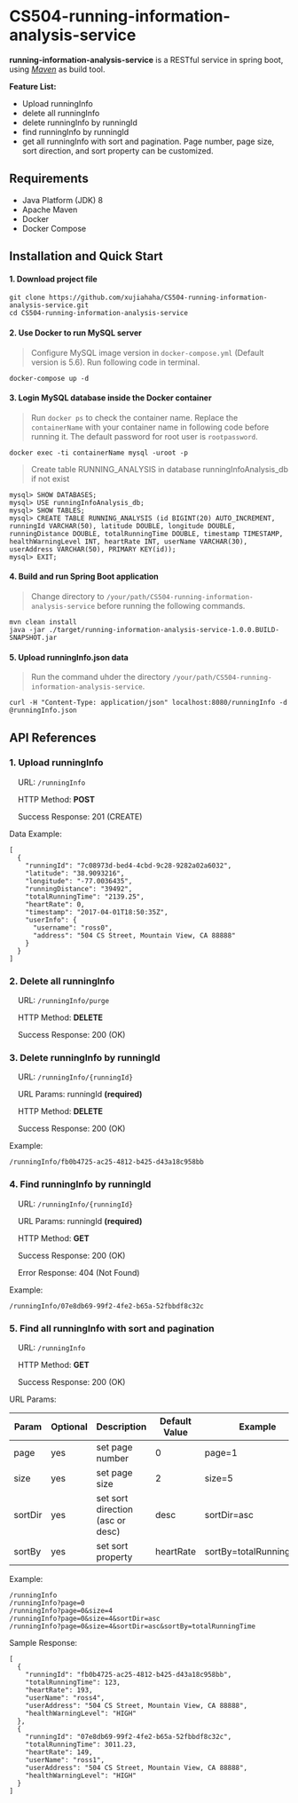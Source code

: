 # CS504-running-information-analysis-service
**running-information-analysis-service** is a RESTful service in spring boot, using *[Maven](https://maven.apache.org/)* as build tool.

**Feature List:**
- Upload runningInfo
- delete all runningInfo
- delete runningInfo by runningId
- find runningInfo by runningId
- get all runningInfo with sort and pagination. Page number, page size, sort direction, and sort property can be customized.

## Requirements 
* Java Platform (JDK) 8
* Apache Maven
* Docker
* Docker Compose 

## Installation and Quick Start
#### 1. Download project file
```
git clone https://github.com/xujiahaha/CS504-running-information-analysis-service.git
cd CS504-running-information-analysis-service
```
#### 2. Use Docker to run MySQL server
> Configure MySQL image version in `docker-compose.yml` (Default version is 5.6). Run following code in terminal.
```
docker-compose up -d
```
#### 3. Login MySQL database inside the Docker container
> Run `docker ps` to check the container name. Replace the `containerName` with your container name in following code before running it. The default password for root user is `rootpassword`. 

```
docker exec -ti containerName mysql -uroot -p
```
> Create table RUNNING_ANALYSIS in database runningInfoAnalysis_db if not exist
```
mysql> SHOW DATABASES;
mysql> USE runningInfoAnalysis_db;
mysql> SHOW TABLES;
mysql> CREATE TABLE RUNNING_ANALYSIS (id BIGINT(20) AUTO_INCREMENT, runningId VARCHAR(50), latitude DOUBLE, longitude DOUBLE, runningDistance DOUBLE, totalRunningTime DOUBLE, timestamp TIMESTAMP, healthWarningLevel INT, heartRate INT, userName VARCHAR(30), userAddress VARCHAR(50), PRIMARY KEY(id));
mysql> EXIT;
```
#### 4. Build and run Spring Boot application
> Change directory to `/your/path/CS504-running-information-analysis-service` before running the following commands.
```
mvn clean install
java -jar ./target/running-information-analysis-service-1.0.0.BUILD-SNAPSHOT.jar
```
#### 5. Upload runningInfo.json data
> Run the command uhder the directory `/your/path/CS504-running-information-analysis-service`.
```
curl -H "Content-Type: application/json" localhost:8080/runningInfo -d @runningInfo.json
```

## API References
### 1. Upload runningInfo
&nbsp;&nbsp;&nbsp;&nbsp;URL: `/runningInfo`

&nbsp;&nbsp;&nbsp;&nbsp;HTTP Method: **POST**

&nbsp;&nbsp;&nbsp;&nbsp;Success Response: 201 (CREATE) 

Data Example:
```
[
  {
    "runningId": "7c08973d-bed4-4cbd-9c28-9282a02a6032",
    "latitude": "38.9093216",
    "longitude": "-77.0036435",
    "runningDistance": "39492",
    "totalRunningTime": "2139.25",
    "heartRate": 0,
    "timestamp": "2017-04-01T18:50:35Z",
    "userInfo": {
      "username": "ross0",
      "address": "504 CS Street, Mountain View, CA 88888"
    }
  }
]
```

### 2. Delete all runningInfo 
&nbsp;&nbsp;&nbsp;&nbsp;URL: `/runningInfo/purge`

&nbsp;&nbsp;&nbsp;&nbsp;HTTP Method: **DELETE** 

&nbsp;&nbsp;&nbsp;&nbsp;Success Response: 200 (OK) 

### 3. Delete runningInfo by runningId
&nbsp;&nbsp;&nbsp;&nbsp;URL: `/runningInfo/{runningId}`

&nbsp;&nbsp;&nbsp;&nbsp;URL Params: runningId **(required)** 

&nbsp;&nbsp;&nbsp;&nbsp;HTTP Method: **DELETE** 

&nbsp;&nbsp;&nbsp;&nbsp;Success Response: 200 (OK) 

Example: 
```
/runningInfo/fb0b4725-ac25-4812-b425-d43a18c958bb
```

### 4. Find runningInfo by runningId

&nbsp;&nbsp;&nbsp;&nbsp;URL: `/runningInfo/{runningId}`

&nbsp;&nbsp;&nbsp;&nbsp;URL Params: runningId **(required)** 

&nbsp;&nbsp;&nbsp;&nbsp;HTTP Method: **GET** 

&nbsp;&nbsp;&nbsp;&nbsp;Success Response: 200 (OK)

&nbsp;&nbsp;&nbsp;&nbsp;Error Response: 404 (Not Found)

Example: 
```
/runningInfo/07e8db69-99f2-4fe2-b65a-52fbbdf8c32c
```

### 5. Find all runningInfo with sort and pagination
&nbsp;&nbsp;&nbsp;&nbsp;URL: `/runningInfo`

&nbsp;&nbsp;&nbsp;&nbsp;HTTP Method: **GET** 

&nbsp;&nbsp;&nbsp;&nbsp;Success Response: 200 (OK)

URL Params: <br />

| Param | Optional | Description | Default Value | Example |
|--------|--------|-------------|---------------|---------|
| page | yes | set page number | 0 | page=1|
| size | yes | set page size | 2 | size=5 |
| sortDir | yes | set sort direction (asc or desc) | desc | sortDir=asc |
| sortBy | yes | set sort property | heartRate | sortBy=totalRunningTime |

Example: 
```
/runningInfo
/runningInfo?page=0
/runningInfo?page=0&size=4
/runningInfo?page=0&size=4&sortDir=asc
/runningInfo?page=0&size=4&sortDir=asc&sortBy=totalRunningTime
```

Sample Response:
```
[
  {
    "runningId": "fb0b4725-ac25-4812-b425-d43a18c958bb",
    "totalRunningTime": 123,
    "heartRate": 193,
    "userName": "ross4",
    "userAddress": "504 CS Street, Mountain View, CA 88888",
    "healthWarningLevel": "HIGH"
  },
  {
    "runningId": "07e8db69-99f2-4fe2-b65a-52fbbdf8c32c",
    "totalRunningTime": 3011.23,
    "heartRate": 149,
    "userName": "ross1",
    "userAddress": "504 CS Street, Mountain View, CA 88888",
    "healthWarningLevel": "HIGH"
  }
]
```


 


